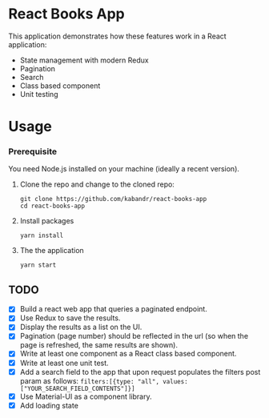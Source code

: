 # React Books App

This application demonstrates how these features work in a React application:
    
- State management with modern Redux 
- Pagination
- Search 
- Class based component
- Unit testing 

# Usage

### Prerequisite

You need Node.js installed on your machine (ideally a recent version).

1. Clone the repo and change to the cloned repo:
    ```
    git clone https://github.com/kabandr/react-books-app
    cd react-books-app
    ```
2. Install packages

    ```
    yarn install
    ```
3. The the application
    ```
    yarn start
    ```

## TODO
 
- [x] ​Build a react web app that queries a paginated endpoint. 
- [x] Use Redux to save the results.
- [x] Display the results as a list on the UI.
- [x] Pagination (page number) should be reflected in the url (so when the page is refreshed, the same results are shown).
- [x] Write at least one component as a React class based component.
- [x] Write at least one unit test.
- [x] Add a search field to the app that upon request populates the ​filters​ post param as follows: `filters:[{type: "all", values: ["YOUR_SEARCH_FIELD_CONTENTS"]}]`
- [x] Use Material-UI as a component library.
- [x] Add loading state
